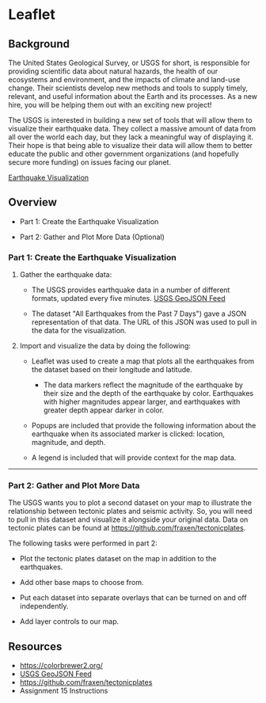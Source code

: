 # Leaflet

## Background

The United States Geological Survey, or USGS for short, is responsible for providing scientific data about natural hazards, the health of our ecosystems and environment, and the impacts of climate and land-use change. Their scientists develop new methods and tools to supply timely, relevant, and useful information about the Earth and its processes. As a new hire, you will be helping them out with an exciting new project!

The USGS is interested in building a new set of tools that will allow them to visualize their earthquake data. They collect a massive amount of data from all over the world each day, but they lack a meaningful way of displaying it. Their hope is that being able to visualize their data will allow them to better educate the public and other government organizations (and hopefully secure more funding) on issues facing our planet.

[Earthquake Visualization](https://jonkwiatkowski.github.io/Leaflet/)


## Overview

* Part 1: Create the Earthquake Visualization 

* Part 2: Gather and Plot More Data (Optional)

### Part 1: Create the Earthquake Visualization

1. Gather the earthquake data: 

   * The USGS provides earthquake data in a number of different formats, updated every five minutes. [USGS GeoJSON Feed](http://earthquake.usgs.gov/earthquakes/feed/v1.0/geojson.php) 

    * The dataset "All Earthquakes from the Past 7 Days") gave a JSON representation of that data. The URL of this JSON was used to pull in the data for the visualization. 

2. Import and visualize the data by doing the following: 

   * Leaflet was used to create a map that plots all the earthquakes from the dataset based on their longitude and latitude.

       *  The data markers reflect the magnitude of the earthquake by their size and the depth of the earthquake by color. Earthquakes with higher magnitudes appear larger, and earthquakes with greater depth appear darker in color.

   * Popups are included that provide the following information about the earthquake when its associated marker is clicked: location, magnitude, and depth.

   * A legend is included that will provide context for the map data.

- - -

### Part 2: Gather and Plot More Data

The USGS wants you to plot a second dataset on your map to illustrate the relationship between tectonic plates and seismic activity. So, you will need to pull in this dataset and visualize it alongside your original data. Data on tectonic plates can be found at <https://github.com/fraxen/tectonicplates>.

The following tasks were performed in part 2:

* Plot the tectonic plates dataset on the map in addition to the earthquakes.

* Add other base maps to choose from.

* Put each dataset into separate overlays that can be turned on and off independently.

* Add layer controls to our map.


## Resources

* <https://colorbrewer2.org/>
* [USGS GeoJSON Feed](http://earthquake.usgs.gov/earthquakes/feed/v1.0/geojson.php)
* <https://github.com/fraxen/tectonicplates>
* Assignment 15 Instructions
